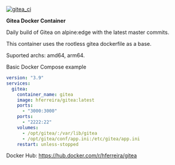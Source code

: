
[![gitea_ci](https://github.com/hferreira23/docker-gitea/actions/workflows/image.yml/badge.svg?branch=master)](https://github.com/hferreira23/docker-gitea/actions/workflows/image.yml)

**Gitea Docker Container**

Daily build of Gitea on alpine:edge with the latest master commits.

This container uses the rootless gitea dockerfile as a base.

Suported archs: amd64, arm64.

Basic Docker Compose example

```yaml
version: "3.9"
services:
  gitea:
    container_name: gitea
    image: hferreira/gitea:latest
    ports:
      - "3000:3000"
    ports:
      - "2222:22"
    volumes:
      - /opt/gitea/:/var/lib/gitea
      - /opt/gitea/conf/app.ini:/etc/gitea/app.ini
    restart: unless-stopped
```

Docker Hub: https://hub.docker.com/r/hferreira/gitea
